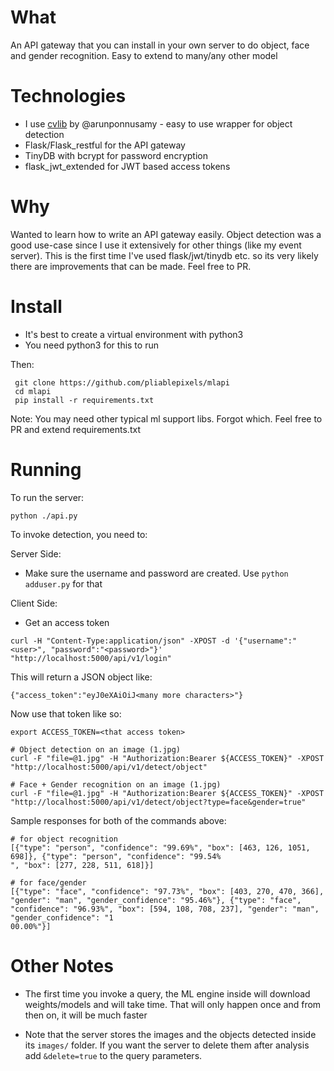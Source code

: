 What
=====
An API gateway that you can install in your own server to do object, face and gender recognition.
Easy to extend to many/any other model

Technologies
=============
- I use  [cvlib](https://github.com/arunponnusamy/cvlib) by @arunponnusamy - easy to use wrapper for object detection
- Flask/Flask_restful for the API gateway
- TinyDB with bcrypt for password encryption
- flask_jwt_extended for JWT based access tokens

Why
=====
Wanted to learn how to write an API gateway easily. Object detection was a good use-case since I use it extensively for other things (like my event server). This is the first time I've used flask/jwt/tinydb etc. so its very likely there are improvements that can be made. Feel free to PR.

Install
=======
- It's best to create a virtual environment with python3 
- You need python3 for this to run

Then:
```
 git clone https://github.com/pliablepixels/mlapi
 cd mlapi
 pip install -r requirements.txt
 ```
Note: You may need other typical ml support libs. Forgot which. Feel free to PR and extend requirements.txt

Running
========
To run the server:
```
python ./api.py
```

To invoke detection, you need to:

Server Side:
- Make sure the username and password are created. Use `python adduser.py` for that

Client Side:
- Get an access token
```
curl -H "Content-Type:application/json" -XPOST -d '{"username":"<user>", "password":"<password>"}' "http://localhost:5000/api/v1/login"
```
This will return a JSON object like:
```
{"access_token":"eyJ0eXAiOiJ<many more characters>"}
```

Now use that token like so:

```
export ACCESS_TOKEN=<that access token>

# Object detection on an image (1.jpg)
curl -F "file=@1.jpg" -H "Authorization:Bearer ${ACCESS_TOKEN}" -XPOST "http://localhost:5000/api/v1/detect/object"

# Face + Gender recognition on an image (1.jpg)
curl -F "file=@1.jpg" -H "Authorization:Bearer ${ACCESS_TOKEN}" -XPOST "http://localhost:5000/api/v1/detect/object?type=face&gender=true"

```


Sample responses for both of the commands above:

```
# for object recognition
[{"type": "person", "confidence": "99.69%", "box": [463, 126, 1051, 698]}, {"type": "person", "confidence": "99.54%
", "box": [277, 228, 511, 618]}]

# for face/gender
[{"type": "face", "confidence": "97.73%", "box": [403, 270, 470, 366], "gender": "man", "gender_confidence": "95.46%"}, {"type": "face", "confidence": "96.93%", "box": [594, 108, 708, 237], "gender": "man", "gender_confidence": "1
00.00%"}]

```


Other Notes
============

- The first time you invoke a query, the ML engine inside will download weights/models and will take time. That will only happen once and from then on, it will be much faster

- Note that the server stores the images and the objects detected inside its `images/` folder. If you want the server to delete them after analysis add `&delete=true` to the query parameters.